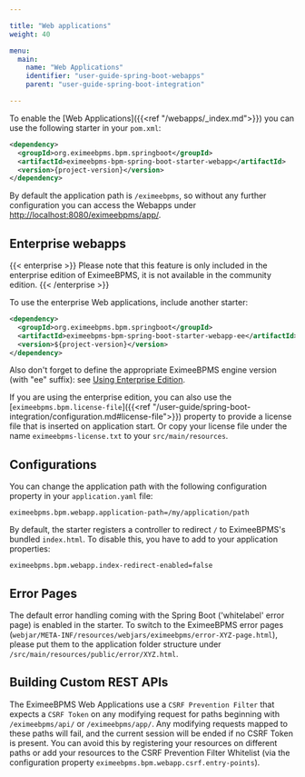 ```yaml
---

title: "Web applications"
weight: 40

menu:
  main:
    name: "Web Applications"
    identifier: "user-guide-spring-boot-webapps"
    parent: "user-guide-spring-boot-integration"

---
```


To enable the [Web Applications]({{<ref "/webapps/_index.md">}}) you can use the following starter in your `pom.xml`:

```xml
<dependency>
  <groupId>org.eximeebpms.bpm.springboot</groupId>
  <artifactId>eximeebpms-bpm-spring-boot-starter-webapp</artifactId>
  <version>{project-version}</version>
</dependency>
```

By default the application path is `/eximeebpms`, so without any further configuration you can access 
the Webapps under [http://localhost:8080/eximeebpms/app/](http://localhost:8080/eximeebpms/app/).

## Enterprise webapps

{{< enterprise >}}
Please note that this feature is only included in the enterprise edition of EximeeBPMS, it is not available in the community edition.
{{< /enterprise >}}

To use the enterprise Web applications, include another starter:
```xml
<dependency>
  <groupId>org.eximeebpms.bpm.springboot</groupId>
  <artifactId>eximeebpms-bpm-spring-boot-starter-webapp-ee</artifactId>
  <version>${project-version}</version>
</dependency>
```

Also don't forget to define the appropriate EximeeBPMS engine version (with "ee" suffix): see [Using Enterprise Edition](../#using-enterprise-edition).

If you are using the enterprise edition, you can also use the [`eximeebpms.bpm.license-file`]({{<ref "/user-guide/spring-boot-integration/configuration.md#license-file">}}) 
property to provide a license file that is inserted on application start. Or copy your license file under the name 
`eximeebpms-license.txt` to your `src/main/resources`.

## Configurations

You can change the application path with the following configuration property in your `application.yaml` file:
```properties
eximeebpms.bpm.webapp.application-path=/my/application/path
```

By default, the starter registers a controller to redirect `/` to EximeeBPMS's bundled `index.html`.
To disable this, you have to add to your application properties:
```properties
eximeebpms.bpm.webapp.index-redirect-enabled=false
```

## Error Pages

The default error handling coming with the Spring Boot ('whitelabel' error page) is enabled in the starter. To switch to the EximeeBPMS error pages (`webjar/META-INF/resources/webjars/eximeebpms/error-XYZ-page.html`), please put them to the application folder structure under `/src/main/resources/public/error/XYZ.html`.

## Building Custom REST APIs

The EximeeBPMS Web Applications use a `CSRF Prevention Filter` that expects a `CSRF Token` on any 
modifying request for paths beginning with `/eximeebpms/api/` or `/eximeebpms/app/`. Any modifying requests 
mapped to these paths will fail, and the current session will be ended if no CSRF Token is present.
You can avoid this by registering your resources on different paths or add your resources to the
CSRF Prevention Filter Whitelist (via the configuration property `eximeebpms.bpm.webapp.csrf.entry-points`).
